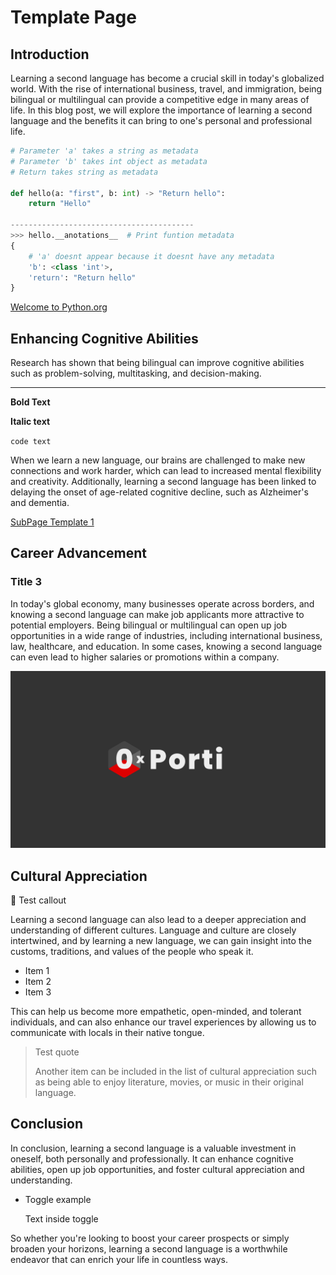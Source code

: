 # Template Page

## Introduction

Learning a second language has become a crucial skill in today's globalized world. With the rise of international business, travel, and immigration, being bilingual or multilingual can provide a competitive edge in many areas of life. In this blog post, we will explore the importance of learning a second language and the benefits it can bring to one's personal and professional life.

```python
# Parameter 'a' takes a string as metadata
# Parameter 'b' takes int object as metadata
# Return takes string as metadata

def hello(a: "first", b: int) -> "Return hello":
	return "Hello"

-----------------------------------------
>>> hello.__anotations__  # Print funtion metadata
{
	# 'a' doesnt appear because it doesnt have any metadata
	'b': <class 'int'>,
	'return': "Return hello"
}
```

[Welcome to Python.org](https://www.python.org/)

## Enhancing Cognitive Abilities

Research has shown that being bilingual can improve cognitive abilities such as problem-solving, multitasking, and decision-making. 

---

******************Bold Text******************

******Italic text******

`code text`

When we learn a new language, our brains are challenged to make new connections and work harder, which can lead to increased mental flexibility and creativity. Additionally, learning a second language has been linked to delaying the onset of age-related cognitive decline, such as Alzheimer's and dementia.

[SubPage Template 1](Template%20Page%20a0662b798f86436f8eaa962f496d047c/SubPage%20Template%201%20bb5387eab8a543a6996a5766b096c51e.md)

## Career Advancement

### Title 3

In today's global economy, many businesses operate across borders, and knowing a second language can make job applicants more attractive to potential employers. Being bilingual or multilingual can open up job opportunities in a wide range of industries, including international business, law, healthcare, and education. In some cases, knowing a second language can even lead to higher salaries or promotions within a company.

![YT_Baner.png](Template%20Page%20a0662b798f86436f8eaa962f496d047c/YT_Baner.png)

## Cultural Appreciation

<aside>
📖 Test callout

</aside>

Learning a second language can also lead to a deeper appreciation and understanding of different cultures. Language and culture are closely intertwined, and by learning a new language, we can gain insight into the customs, traditions, and values of the people who speak it. 

- Item 1
- Item 2
- Item 3

This can help us become more empathetic, open-minded, and tolerant individuals, and can also enhance our travel experiences by allowing us to communicate with locals in their native tongue.

> Test quote
> 
> 
> Another item can be included in the list of cultural appreciation such as being able to enjoy literature, movies, or music in their original language.
> 

## Conclusion

In conclusion, learning a second language is a valuable investment in oneself, both personally and professionally. It can enhance cognitive abilities, open up job opportunities, and foster cultural appreciation and understanding. 

- Toggle example
    
    Text inside toggle
    

So whether you're looking to boost your career prospects or simply broaden your horizons, learning a second language is a worthwhile endeavor that can enrich your life in countless ways.